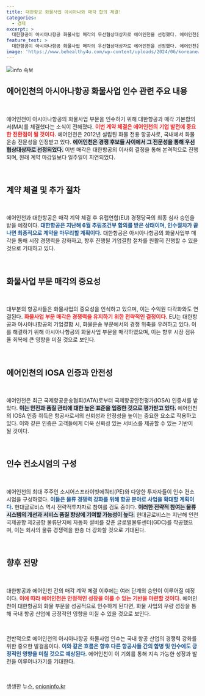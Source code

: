 ```yaml
---
title: 대한항공 화물사업 아시아나와 매각 합의 체결!
categories:
  - 경제
excerpt: >
  대한항공이 아시아나항공 화물사업 매각의 우선협상대상자로 에어인천을 선정했다. 에어인천은 화물 전문 항공사로서 경쟁력을 인정받아 인수 계약 체결을 앞두고 있으며, 유럽과 미국의 승인 절차가 마무리될 예정이다.
feature_text: >
  대한항공이 아시아나항공 화물사업 매각의 우선협상대상자로 에어인천을 선정했다. 에어인천은 화물 전문 항공사로서 경쟁력을 인정받아 인수 계약 체결을 앞두고 있으며, 유럽과 미국의 승인 절차가 마무리될 예정이다.
image: 'https://www.behealthy4u.com/wp-content/uploads/2024/06/koreanews.jpg'
---
```


<p><img src="https://www.behealthy4u.com/wp-content/uploads/2024/06/koreanews.jpg" alt="info 속보" /></p>

<h2>에어인천의 아시아나항공 화물사업 인수 관련 주요 내용</h2>

<p data-ke-size="size16">&nbsp;</p>

<p>에어인천이 아시아나항공의 화물사업 부문을 인수하기 위해 대한항공과 매각 기본합의서(MA)를 체결했다는 소식이 전해졌다. <b><span style="color: #ee2323;">이번 계약 체결은 에어인천의 기업 발전에 중요한 전환점이 될 것이다.</span></b> 에어인천은 2012년 설립된 화물 전용 항공사로, 국내에서 화물 운송 전문성을 인정받고 있다. <b><span style="background-color: #21538527;">에어인천은 경쟁 후보들 사이에서 그 전문성을 통해 우선협상대상자로 선정되었다.</span></b> 이번 매각은 대한항공의 이사회 결정을 통해 본격적으로 진행되며, 원래 계약 마감일보다 일주일이 지연되었다.</p>

<p data-ke-size="size16">&nbsp;</p>

<h2>계약 체결 및 추가 절차</h2>

<p data-ke-size="size16">&nbsp;</p>

<p>에어인천과 대한항공은 매각 계약 체결 후 유럽연합(EU) 경쟁당국의 최종 심사 승인을 받을 예정이다. <b><span style="color: #1a5490;">대한항공은 지난해 6월 추림조건부 합의를 받은 상태이며, 인수절차가 끝나면 최종적으로 계약을 마무리할 계획이다.</span></b> 대한항공은 아시아나항공의 화물사업부 매각을 통해 시장 경쟁력을 강화하고, 향후 진행될 기업결합 절차를 원활히 진행할 수 있을 것으로 기대하고 있다.</p>

<p data-ke-size="size16">&nbsp;</p>

<h2>화물사업 부문 매각의 중요성</h2>

<p data-ke-size="size16">&nbsp;</p>

<p>대부분의 항공사들은 화물사업의 중요성을 인식하고 있으며, 이는 수익원 다각화와도 연결된다. <b><span style="color: #ee2323;">화물사업 부문 매각은 경쟁력을 유지하기 위한 전략적인 결정이다.</span></b> EU는 대한항공과 아시아나항공의 기업결합 시, 화물운송 부문에서의 경쟁 위축을 우려하고 있다. 이를 해결하기 위해 아시아나항공의 화물사업 부문을 매각하였으며, 이는 향후 시장 점유율 회복에 큰 영향을 미칠 것으로 보인다. </p>

<p data-ke-size="size16">&nbsp;</p>

<h2>에어인천의 IOSA 인증과 안전성</h2>

<p data-ke-size="size16">&nbsp;</p>

<p>에어인천은 최근 국제항공운송협회(IATA)로부터 국제항공안전평가(IOSA) 인증서를 받았다. <b><span style="background-color: #21538527;">이는 안전과 품질 관리에 대한 높은 표준을 입증한 것으로 평가받고 있다.</span></b> 에어인천의 IOSA 인증 취득은 항공사로서의 신뢰성과 안정성을 높이는 중요한 요소로 작용하고 있다. 이와 같은 인증은 고객들에게 더욱 신뢰성 있는 서비스를 제공할 수 있는 기반이 될 것이다.</p>

<p data-ke-size="size16">&nbsp;</p>

<h2>인수 컨소시엄의 구성</h2>

<p data-ke-size="size16">&nbsp;</p>

<p>에어인천의 최대 주주인 소시어스프라이빗에쿼티(PE)와 다양한 투자자들이 인수 컨소시엄을 구성하였다. <b><span style="color: #1a5490;">이들은 물류 경쟁력 강화를 위해 항공 분야로 사업을 확대할 계획이다.</span></b> 현대글로비스 역시 전략적투자자로 참여를 검토 중이다. <b><span style="background-color: #21538527;">이러한 전략적 참여는 물류 시스템의 개선과 서비스 품질 향상에 기여할 가능성이 높다.</span></b> 현대글로비스는 지난해 인천국제공항 제2공항 물류단지에 자동화 설비를 갖춘 글로벌물류센터(GDC)를 착공했으며, 이는 회사의 물류 경쟁력을 한층 더 강화할 것으로 기대된다.</p>

<p data-ke-size="size16">&nbsp;</p>

<h2>향후 전망</h2>

<p data-ke-size="size16">&nbsp;</p>

<p>대한항공과 에어인천 간의 매각 계약 체결 이후에는 여러 단계의 승인이 이루어질 예정이다. <b><span style="color: #ee2323;">이에 따라 에어인천은 안정적인 성장을 이룰 수 있는 기반을 마련할 것이다.</span></b> 에어인천이 대한항공의 화물 부문을 성공적으로 인수하게 된다면, 화물 사업의 우량 성장을 통해 국내 항공 산업에 긍정적인 영향을 미칠 수 있을 것으로 보인다. </p>

<p data-ke-size="size16">&nbsp;</p>

<p>전반적으로 에어인천의 아시아나항공 화물사업 인수는 국내 항공 산업의 경쟁력 강화를 위한 중요한 발걸음이다. <b><span style="color: #1a5490;">이와 같은 흐름은 향후 다른 항공사들 간의 합병 및 인수에도 긍정적인 영향을 미칠 것으로 예상된다.</span></b> 에어인천이 이 기회를 통해 지속 가능한 성장과 발전을 이루어나가기를 기대한다. </p>

<p data-ke-size="size16">&nbsp;</p>
생생한 뉴스, <a href="https://onioninfo.kr" rel="dofollow">onioninfo.kr</a>


